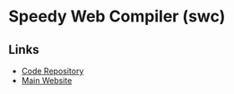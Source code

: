 # Speedy Web Compiler (swc)

## Links

- [Code Repository](https://github.com/swc-project/swc)
- [Main Website](https://swc.rs/)
